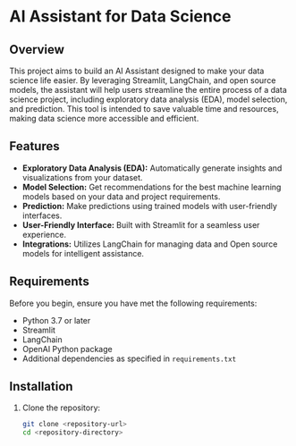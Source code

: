 # AI Assistant for Data Science

## Overview

This project aims to build an AI Assistant designed to make your data science life easier. By leveraging Streamlit, LangChain, and open source models, the assistant will help users streamline the entire process of a data science project, including exploratory data analysis (EDA), model selection, and prediction. This tool is intended to save valuable time and resources, making data science more accessible and efficient.

## Features

- **Exploratory Data Analysis (EDA):** Automatically generate insights and visualizations from your dataset.
- **Model Selection:** Get recommendations for the best machine learning models based on your data and project requirements.
- **Prediction:** Make predictions using trained models with user-friendly interfaces.
- **User-Friendly Interface:** Built with Streamlit for a seamless user experience.
- **Integrations:** Utilizes LangChain for managing data and Open source models for intelligent assistance.

## Requirements

Before you begin, ensure you have met the following requirements:

- Python 3.7 or later
- Streamlit
- LangChain
- OpenAI Python package
- Additional dependencies as specified in `requirements.txt`

## Installation

1. Clone the repository:
   ```bash
   git clone <repository-url>
   cd <repository-directory>
